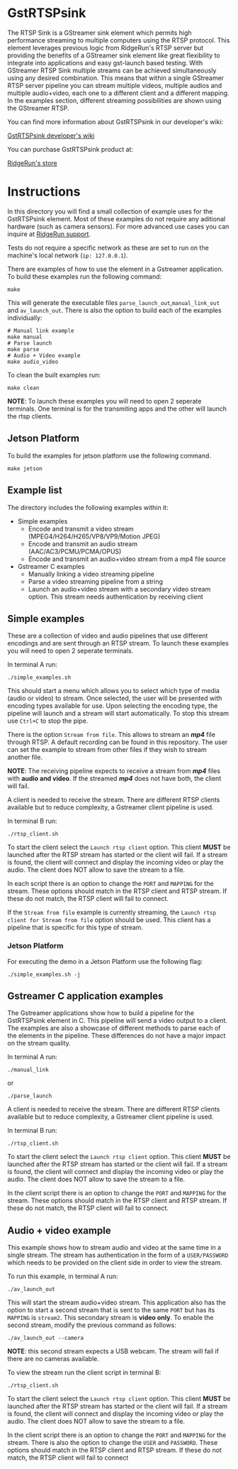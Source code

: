 # GstRTSPsink

The RTSP Sink is a GStreamer sink element which permits high performance streaming to multiple computers using the RTSP protocol. This element leverages previous logic from RidgeRun's RTSP server but providing the benefits of a GStreamer sink element like great flexibility to integrate into applications and easy gst-launch based testing. With GStreamer RTSP Sink multiple streams can be achieved simultaneously using any desired combination. This means that within a single GStreamer RTSP server pipeline you can stream multiple videos, multiple audios and multiple audio+video, each one to a different client and a different mapping. In the examples section, different streaming possibilities are shown using the GStreamer RTSP.

You can find more information about GstRTSPsink in our developer's wiki:

[GstRTSPsink developer's wiki](https://developer.ridgerun.com/wiki/index.php/GstRtspSink)

You can purchase GstRTSPsink product at:

[RidgeRun's store](https://shop.ridgerun.com/products/gstreamer-multi-stream-mulit-channel-rtsp-server-element)

# Instructions

In this directory you will find a small collection of example uses for the GstRTSPsink element. Most of these examples do not require any aditional hardware (such as camera sensors).
For more advanced use cases you can inquire at [RidgeRun support](http://www.ridgerun.com/contact).

Tests do not require a specific network as these are set to run on the machine's local network (```ip: 127.0.0.1```).

There are examples of how to use the element in a Gstreamer application. To build these examples run the following command:
```
make
```
This will generate the executable files ```parse_launch_out```,```manual_link_out``` and ```av_launch_out```. There is also the option to build each of the examples individually:
```
# Manual link example
make manual
# Parse launch
make parse 
# Audio + Video example 
make audio_video
```
To clean the built examples run:
```
make clean
```

**NOTE**: To launch these examples you will need to open 2 seperate terminals. One terminal is for the transmiting apps and the other will launch the rtsp clients.

## Jetson Platform

To build the examples for jetson platform use the following command.

```
make jetson
```

## Example list

The directory includes the following examples within it:
* Simple examples
    - Encode and transmit a video stream (MPEG4/H264/H265/VP8/VP9/Motion JPEG)
    - Encode and transmit an audio stream (AAC/AC3/PCMU/PCMA/OPUS)
    - Encode and transmit an audio+video stream from a mp4 file source
* Gstreamer C examples
    - Manually linking a video streaming pipeline
    - Parse a video streaming pipeline from a string
    - Launch an audio+video stream with a secondary video stream option. This stream needs authentication by receiving client

## Simple examples

These are a collection of video and audio pipelines that use different encodings and are sent through an RTSP stream.
To launch these examples you will need to open 2 seperate terminals. 

In terminal A run:
```
./simple_examples.sh
```
This should start a menu which allows you to select which type of media (audio or video) to stream. Once selected, the user will be presented with encoding types available for use.
Upon selecting the encoding type, the pipeline will launch and a stream will start automatically. To stop this stream use `Ctrl+C` to stop the pipe.

There is the option ```Stream from file```. This allows to stream an ***mp4*** file through RTSP. A default recording can be found in this repository. The user can set the example to stream from other files if they wish to stream another file.

**NOTE**: The receiving pipeline expects to receive a stream from ***mp4*** files with **audio and video**. If the streamed ***mp4*** does not have both, the client will fail. 

A client is needed to receive the stream. There are different RTSP clients available but to reduce complexity, a Gstreamer client pipeline is used. 

In terminal B run:
```
./rtsp_client.sh
```
To start the client select the ```Launch rtsp client``` option. This client **MUST** be launched after the RTSP stream has started or the client will fail. If a stream is found,
the client will connect and display the incoming video or play the audio. The client does NOT allow to save the stream to a file.

In each script there is an option to change the ```PORT``` and ```MAPPING``` for the stream. These options should match in the RTSP client and RTSP stream. If these do not match, the RTSP client will fail to connect.

If the ```Stream from file``` example is currently streaming, the ```Launch rtsp client for Stream from file``` option should be used. This client has a pipeline that is specific for this type of stream.

### Jetson Platform

For executing the demo in a Jetson Platform use the following flag:

```
./simple_examples.sh -j 
```

## Gstreamer C application examples

The Gstreamer applications show how to build a pipeline for the GstRTSPsink element in C. This pipeline will send a video output to a client. The examples are also a showcase of different methods to parse each of
the elements in the pipeline. These differences do not have a major impact on the stream quality.

In terminal A run:
```
./manual_link
```
or
```
./parse_launch
```
A client is needed to receive the stream. There are different RTSP clients available but to reduce complexity, a Gstreamer client pipeline is used.

In terminal B run:
```
./rtsp_client.sh
```
To start the client select the ```Launch rtsp client``` option. This client **MUST** be launched after the RTSP stream has started or the client will fail. If a stream is found,
the client will connect and display the incoming video or play the audio. The client does NOT allow to save the stream to a file.

In the client script there is an option to change the ```PORT``` and ```MAPPING``` for the stream. These options should match in the RTSP client and RTSP stream. If these do not match, the RTSP client will fail to connect.

## Audio + video example

This example shows how to stream audio and video at the same time in a single stream. The stream has authentication in the form of a ```USER/PASSWORD``` which needs to be provided on the client side in order to view
the stream. 

To run this example, in terminal A run:
```
./av_launch_out
```
This will start the stream audio+video stream. This application also has the option to start a second stream that is sent to the same ```PORT``` but has its ```MAPPING``` is ```stream2```. This secondary stream is **video only**.
To enable the second stream, modify the previous command as follows:
```
./av_launch_out --camera
```  
**NOTE**: this second stream expects a USB webcam. The stream will fail if there are no cameras available.

To view the stream run the client script in terminal B:
```
./rtsp_client.sh
```
To start the client select the ```Launch rtsp client``` option. This client **MUST** be launched after the RTSP stream has started or the client will fail. If a stream is found,
the client will connect and display the incoming video or play the audio. The client does NOT allow to save the stream to a file.

In the client script there is an option to change the ```PORT``` and ```MAPPING``` for the stream. There is also the option to change the ```USER``` and ```PASSWORD```.
These options should match in the RTSP client and RTSP stream. If these do not match, the RTSP client will fail to connect
